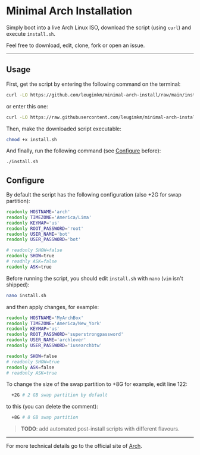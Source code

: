 # Minimal Arch Installation

Simply boot into a live Arch Linux ISO, download the script (using `curl`) and execute `install.sh`.

Feel free to download, edit, clone, fork or open an issue.

---

## Usage

First, get the script by entering the following command on the terminal:
```bash
curl -LO https://github.com/leugimkm/minimal-arch-install/raw/main/install.sh
```

or enter this one:
```bash
curl -LO https://raw.githubusercontent.com/leugimkm/minimal-arch-install/main/install.sh
```

Then, make the downloaded script executable:
```bash
chmod +x install.sh
```

And finally, run the following command (see [Configure](#configure) before): 
```bash
./install.sh
```

## Configure

By default the script has the following configuration (also +2G for swap partition):
```bash
readonly HOSTNAME='arch'
readonly TIMEZONE='America/Lima'
readonly KEYMAP='us'
readonly ROOT_PASSWORD='root'
readonly USER_NAME='bot'
readonly USER_PASSWORD='bot'

# readonly SHOW=false
readonly SHOW=true
# readnly ASK=false
readonly ASK=true
```

Before running the script, you should edit `install.sh` with `nano` (`vim` isn't shipped):
```bash
nano install.sh
```

and then apply changes, for example:

```bash
readonly HOSTNAME='MyArchBox'
readonly TIMEZONE='America/New_York'
readonly KEYMAP='us'
readonly ROOT_PASSWORD='superstrongpassword'
readonly USER_NAME='archlover'
readonly USER_PASSWORD='iusearchbtw'

readonly SHOW=false
# readonly SHOW=true
readonly ASK=false
# readonly ASK=true
```

To change the size of the swap partition to +8G for example, edit line 122:
```bash
  +2G # 2 GB swap partition by default
```

to this (you can delete the comment):
```bash
  +8G # 8 GB swap partition
```

> __**TODO**__: add automated post-install scripts with different flavours.

---

For more technical details go to the official site of
[Arch](https://archlinux.org/).
